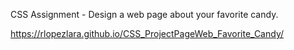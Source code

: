 
CSS Assignment - Design a web page about your favorite candy.

https://rlopezlara.github.io/CSS_ProjectPageWeb_Favorite_Candy/

